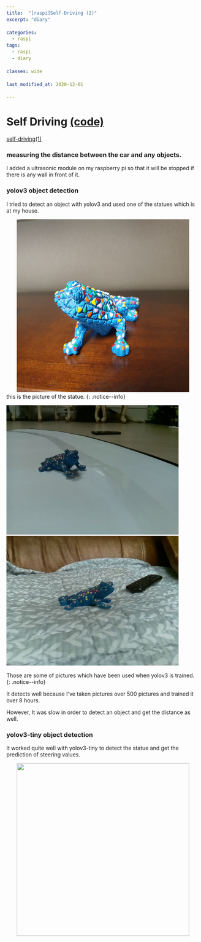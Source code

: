 ```yaml
---
title:  "[raspi]Self-Driving (2)"
excerpt: "diary"

categories:
  - raspi
tags:
  - raspi
  - diary

classes: wide

last_modified_at: 2020-12-01
 
---
```


# Self Driving [(code)](https://github.com/sammiee5311/raspberry_pi/tree/master/self_driving_car)

[self-driving(1)](https://sammiee5311.github.io/raspi/Raspi-Self-Driving/)

### measuring the distance between the car and any objects.

I added a ultrasonic module on my raspberry pi so that it will be stopped if there is any wall in front of it.

### yolov3 object detection

I tried to detect an object with yolov3 and used one of the statues which is at my house. <br>

<center><img src="/assets/images/post/raspberry_pi/self_driving/yolo/lizard.jpg" width="450" height="450"></center>
this is the picture of the statue.
{: .notice--info}


<p float="left">
  <img src="/assets/images/post/raspberry_pi/self_driving/yolo/training_01.jpg" width="450" />
  <img src="/assets/images/post/raspberry_pi/self_driving/yolo/training_03.jpg" width="450" /> 
</p>
Those are some of pictures which have been used when yolov3 is trained.
{: .notice--info}

It detects well because I've taken pictures over 500 pictures and trained it over 8 hours. <br>

However, It was slow in order to detect an object and get the distance as well. <br>

### yolov3-tiny object detection

It worked quite well with yolov3-tiny to detect the statue and get the prediction of steering values.

<center><img src="/assets/images/post/raspberry_pi/self_driving/yolo/object_detection.gif" width="450" height="450"></center>
